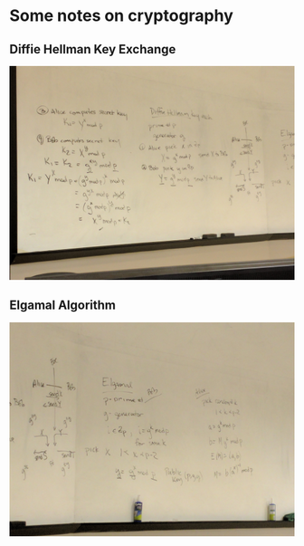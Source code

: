 # Some notes on cryptography

## Diffie Hellman Key Exchange
![DHKE](https://github.com/CodeFluent/Notes/blob/cs/CS-6222/notes/DHKE.jpg)
## Elgamal Algorithm
![Elgamal](https://github.com/CodeFluent/Notes/blob/cs/CS-6222/notes/Elgamal.jpg)